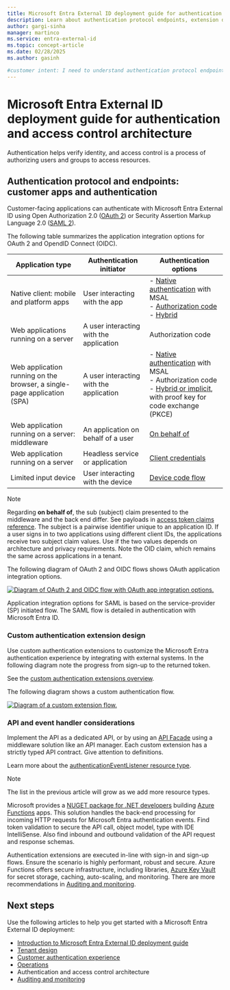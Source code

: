 ```yaml
---
title: Microsoft Entra External ID deployment guide for authentication and access control architecture
description: Learn about authentication protocol endpoints, extension design, event handler details, and more  Microsoft Entra External ID.
author: gargi-sinha
manager: martinco
ms.service: entra-external-id
ms.topic: concept-article
ms.date: 02/28/2025
ms.author: gasinh

#customer intent: I need to understand authentication protocol endpoints, custom authentication extension design, also API and event handler details in Microsoft Entra External ID.
---
```


# Microsoft Entra External ID deployment guide for authentication and access control architecture

Authentication helps verify identity, and access control is a process of authorizing users and groups to access resources.

## Authentication protocol and endpoints: customer apps and authentication

Customer-facing applications can authenticate with Microsoft Entra External ID using Open Authorization 2.0 ([OAuth 2](/identity-platform/v2-protocols)) or Security Assertion Markup Language 2.0 ([SAML 2](https://en.wikipedia.org/wiki/SAML_2.0)). 

The following table summarizes the application integration options for OAuth 2 and OpendID Connect (OIDC).  

|Application type|Authentication initiator|Authentication options|
|---|---|---|
|Native client: mobile and platform apps|User interacting with the app| - [Native authentication](/external-id/customers/concept-native-authentication) with MSAL </br> - [Authorization code](/identity-platform/v2-oauth2-auth-code-flow) </br> - [Hybrid](/identity-platform/v2-oauth2-auth-code-flow)  |
|Web applications running on a server |A user interacting with the application  |Authorization code|
|Web application running on the browser, a single-page application (SPA) |A user interacting with the application  |- [Native authentication](/external-id/customers/concept-native-authentication) with MSAL </br> - Authorization code </br> - [Hybrid or implicit](/identity-platform/v2-oauth2-auth-code-flow), with proof key for code exchange (PKCE)|
|Web application running on a server: middleware |An application on behalf of a user |[On behalf of](/identity-platform/v2-oauth2-on-behalf-of-flow)|
|Web application running on a server |Headless service or application  |[Client credentials](/identity-platform/v2-oauth2-client-creds-grant-flow)|
|Limited input device|User interacting with the device|[Device code flow](/identity-platform/v2-oauth2-on-behalf-of-flow)|

   >[!NOTE]
   >Regarding **on behalf of**, the sub (subject) claim presented to the middleware and the back end differ. See payloads in [access token claims reference](/identity-platform/access-token-claims-reference). The subject is a pairwise identifier unique to an application ID. If a user signs in to two applications using different client IDs, the applications receive two subject claim values. Use if the two values depends on architecture and privacy requirements. Note the OID claim, which remains the same across applications in a tenant.

The following diagram of OAuth 2 and OIDC flows shows OAuth application integration options. 

   [ ![Diagram of OAuth 2 and OIDC flow with OAuth app integration options.](oauth-flows.png)](oauth-flows-expanded.png#lightbox)

Application integration options for SAML is based on the service-provider (SP) initiated flow. The SAML flow is detailed in authentication with Microsoft Entra ID. 

### Custom authentication extension design

Use custom authentication extensions to customize the Microsoft Entra authentication experience by integrating with external systems. In the following diagram note the progress from sign-up to the returned token. 

See the [custom authentication extensions overview](/identity-platform/custom-extension-overview). 

The following diagram shows a custom authentication flow. 

   [ ![Diagram of a custom extension flow.](custom-authentication-extension.png)](custom-authentication-extensions-expanded.png#lightbox)

### API and event handler considerations

Implement the API as a dedicated API, or by using an [API Facade](https://en.wikipedia.org/wiki/Facade_pattern) using a middleware solution like an API manager. Each custom extension has a strictly typed API contract. Give attention to definitions.

Learn more about the [authenticationEventListener resource type](/graph/api/resources/authenticationeventlistener?view=graph-rest-beta). 

   >[!NOTE]
   >The list in the previous article will grow as we add more resource types. 

Microsoft provides a [NUGET package for .NET developers]() building [Azure Functions](/azure/azure-functions/) apps. This solution handles the back-end processing for incoming HTTP requests for Microsoft Entra authentication events. Find token validation to secure the API call, object model, type with IDE IntelliSense. Also find inbound and outbound validation of the API request and response schemas. 

Authentication extensions are executed in-line with sign-in and sign-up flows. Ensure the scenario is highly performant, robust and secure. Azure Functions offers secure infrastructure, including libraries, [Azure Key Vault](/azure/key-vault/general/basic-concepts) for secret storage, caching, auto-scaling, and monitoring. There are more recommendations in [Auditing and monitoring](deployment-external-audit-monitor.md).  

## Next steps

Use the following articles to help you get started with a Microsoft Entra External ID deployment: 

* [Introduction to Microsoft Entra External ID deployment guide](deployment-external-intro.md)
* [Tenant design](deployment-external-tenant-design.md)
* [Customer authentication experience](deployment-external-customer-authentication.md)
* [Operations](deployment-external-operations.md)
* Authentication and access control architecture
* [Auditing and monitoring](deployment-external-audit-monitor.md)